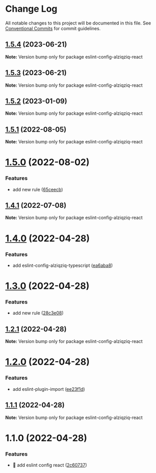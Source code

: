 # Change Log

All notable changes to this project will be documented in this file.
See [Conventional Commits](https://conventionalcommits.org) for commit guidelines.

## [1.5.4](https://github.com/alziqziq/eslint-config/compare/eslint-config-alziqziq-react@1.5.3...eslint-config-alziqziq-react@1.5.4) (2023-06-21)

**Note:** Version bump only for package eslint-config-alziqziq-react





## [1.5.3](https://github.com/alziqziq/eslint-config/compare/eslint-config-alziqziq-react@1.5.2...eslint-config-alziqziq-react@1.5.3) (2023-06-21)

**Note:** Version bump only for package eslint-config-alziqziq-react

## [1.5.2](https://github.com/alziqziq/eslint-config/compare/eslint-config-alziqziq-react@1.5.1...eslint-config-alziqziq-react@1.5.2) (2023-01-09)

**Note:** Version bump only for package eslint-config-alziqziq-react

## [1.5.1](https://github.com/alziqziq/eslint-config/compare/eslint-config-alziqziq-react@1.5.0...eslint-config-alziqziq-react@1.5.1) (2022-08-05)

**Note:** Version bump only for package eslint-config-alziqziq-react

# [1.5.0](https://github.com/alziqziq/eslint-config/compare/eslint-config-alziqziq-react@1.4.1...eslint-config-alziqziq-react@1.5.0) (2022-08-02)

### Features

- add new rule ([65ceecb](https://github.com/alziqziq/eslint-config/commit/65ceecb34c6563ef2ddd39b70cee081fe06003b8))

## [1.4.1](https://github.com/alziqziq/eslint-config/compare/eslint-config-alziqziq-react@1.4.0...eslint-config-alziqziq-react@1.4.1) (2022-07-08)

**Note:** Version bump only for package eslint-config-alziqziq-react

# [1.4.0](https://github.com/alziqziq/eslint-config/compare/eslint-config-alziqziq-react@1.3.0...eslint-config-alziqziq-react@1.4.0) (2022-04-28)

### Features

- add eslint-config-alziqziq-typescript ([ea6aba8](https://github.com/alziqziq/eslint-config/commit/ea6aba86840f1ac44170633d565f23993a21af77))

# [1.3.0](https://github.com/alziqziq/eslint-config/compare/eslint-config-alziqziq-react@1.2.1...eslint-config-alziqziq-react@1.3.0) (2022-04-28)

### Features

- add new rule ([28c3e08](https://github.com/alziqziq/eslint-config/commit/28c3e0839ee13e1bf800c641c2d638a248f9f7f0))

## [1.2.1](https://github.com/alziqziq/eslint-config/compare/eslint-config-alziqziq-react@1.2.0...eslint-config-alziqziq-react@1.2.1) (2022-04-28)

**Note:** Version bump only for package eslint-config-alziqziq-react

# [1.2.0](https://github.com/alziqziq/eslint-config/compare/eslint-config-alziqziq-react@1.1.1...eslint-config-alziqziq-react@1.2.0) (2022-04-28)

### Features

- add eslint-plugin-import ([ee23f1d](https://github.com/alziqziq/eslint-config/commit/ee23f1da6d362ae75e3dc301fbbccce78b94f7fd))

## [1.1.1](https://github.com/alziqziq/eslint-config/compare/eslint-config-alziqziq-react@1.1.0...eslint-config-alziqziq-react@1.1.1) (2022-04-28)

**Note:** Version bump only for package eslint-config-alziqziq-react

# 1.1.0 (2022-04-28)

### Features

- :rocket: add eslint config react ([2c60737](https://github.com/alziqziq/eslint-config/commit/2c60737756467508830daf2a2b6b2d7c22d99b2b))
